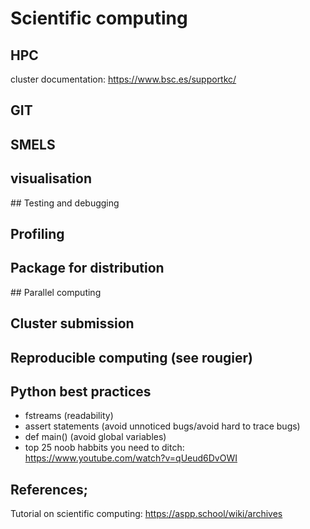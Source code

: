 

# Scientific computing

## HPC

cluster documentation: https://www.bsc.es/supportkc/

## GIT

## SMELS

## visualisation

## Testing and debugging

## Profiling

## Package for distribution

## Parallel computing

## Cluster submission

## Reproducible computing (see rougier)

## Python best practices

- fstreams (readability)
- assert statements (avoid unnoticed bugs/avoid hard to trace bugs)
- def main() (avoid global variables)
- top 25 noob habbits you need to ditch: https://www.youtube.com/watch?v=qUeud6DvOWI


## References;

Tutorial on scientific computing:
https://aspp.school/wiki/archives
